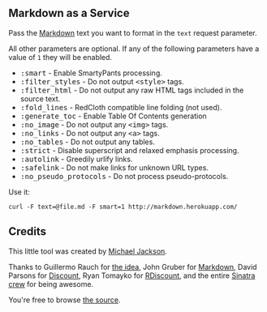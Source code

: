 ## Markdown as a Service

Pass the [Markdown](http://daringfireball.net/projects/markdown/) text you want to format in the `text` request parameter.

All other parameters are optional. If any of the following parameters have a
value of `1` they will be enabled.

  * <tt>:smart</tt> - Enable SmartyPants processing.
  * <tt>:filter_styles</tt> - Do not output <tt>&lt;style&gt;</tt> tags.
  * <tt>:filter_html</tt> - Do not output any raw HTML tags included in
    the source text.
  * <tt>:fold_lines</tt> - RedCloth compatible line folding (not used).
  * <tt>:generate_toc</tt> - Enable Table Of Contents generation
  * <tt>:no_image</tt> - Do not output any <tt>&lt;img&gt;</tt> tags.
  * <tt>:no_links</tt> - Do not output any <tt>&lt;a&gt;</tt> tags.
  * <tt>:no_tables</tt> - Do not output any tables.
  * <tt>:strict</tt> - Disable superscript and relaxed emphasis processing.
  * <tt>:autolink</tt> - Greedily urlify links.
  * <tt>:safelink</tt> - Do not make links for unknown URL types.
  * <tt>:no_pseudo_protocols</tt> - Do not process pseudo-protocols.

Use it:

    curl -F text=@file.md -F smart=1 http://markdown.herokuapp.com/

## Credits

This little tool was created by [Michael Jackson](http://twitter.com/mjackson).

Thanks to Guillermo Rauch for [the idea](http://www.devthought.com/2012/03/13/bash-as-a-service/),
John Gruber for [Markdown](http://daringfireball.net/projects/markdown/), David Parsons for [Discount](http://www.pell.portland.or.us/~orc/Code/discount/), Ryan Tomayko for [RDiscount](https://github.com/rtomayko/rdiscount), and the entire [Sinatra](http://www.sinatrarb.com) [crew](https://github.com/sinatra/sinatra/contributors) for being awesome.

You're free to browse [the source](http://github.com/mjijackson/markdown).

